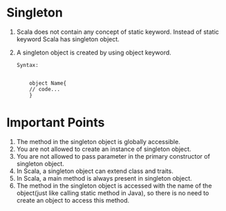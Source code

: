 #  Singleton 

1. Scala does not contain any concept of static keyword. Instead of static keyword Scala has singleton object.

2. A singleton object is created by using object keyword. 
    
    ```$xslt
    Syntax: 
     
    
        object Name{
        // code...
        }
    ```
   
#  Important Points
1. The method in the singleton object is globally accessible.
1. You are not allowed to create an instance of singleton object.
1. You are not allowed to pass parameter in the primary constructor of singleton object.
1. In Scala, a singleton object can extend class and traits.
1. In Scala, a main method is always present in singleton object.
1. The method in the singleton object is accessed with the name of the object(just like calling static method in Java), so there is no need to create an object to access this method.    